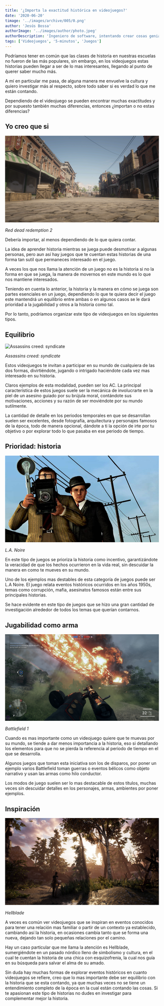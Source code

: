 ```yaml
---
title: '¿Importa la exactitud histórica en videojuegos?'
date: '2020-06-20'
timage: '../images/archive/005/0.png'
author: 'Jesús Bossa'
authorImage: '../images/author/photo.jpeg'
authorDescription: 'Ingeniero de software, intentando crear cosas geniales.'
tags: ['Videojuegos', '5-minutos', 'Juegos']
---
```


Podríamos tener en común que las clases de historia en nuestras escuelas no fueron de las más populares, sin embargo, en los videojuegos estas historias pueden llegar a ser de lo mas interesantes, llegando al punto de querer saber mucho más.

A mí en particular me pasa, de alguna manera me envuelve la cultura y quiero investigar más al respecto, sobre todo saber si es verdad lo que me están contando.

Dependiendo de el videojuego se pueden encontrar muchas exactitudes y por supuesto también muchas diferencias, entonces ¿importan o no estas diferencias?

## Yo creo que si

![Red dead redemption 2](../images/archive/005/2.png)

<div>

_Red dead redemption 2_

</div>

Debería importar, al menos dependiendo de lo que quiera contar.

La idea de aprender historia mientras se juega puede desmotivar a algunas personas, pero aun así hay juegos que te cuentan estas historias de una forma tan sutil que permaneces interesado en el juego.

A veces los que nos llama la atención de un juego no es la historia si no la forma en que se juega, la manera de movernos en este mundo es lo que nos mantiene interesados.

Teniendo en cuenta lo anterior, la historia y la manera en cómo se juega son partes esenciales en un juego, dependiendo lo que te quiera decir el juego este mantendrá un equilibrio entre ambas o en algunos casos se le dará prioridad a la jugabilidad y otros a la historia como tal.

Por lo tanto, podríamos organizar este tipo de videojuegos en los siguientes tipos.

## Equilibrio

![Assassins creed: syndicate](../images/archive/005/3.png)

<div>

_Assassins creed: syndicate_

</div>

Estos videojuegos te invitan a participar en su mundo de cualquiera de las dos formas, divirtiéndote, jugando o intrigado haciéndote cada vez mas interesado en su historia.

Claros ejemplos de esta modalidad, pueden ser los AC. La principal característica de estos juegos suele ser la mecánica de involucrarte en la piel de un asesino guiado por su brújula moral, contándote sus motivaciones, acciones y su razón de ser moviéndote por su mundo sutilmente.

La cantidad de detalle en los periodos temporales en que se desarrollan suelen ser excelentes, desde fotografía, arquitectura y personajes famosos de la época, todo de manera opcional, dándote a ti la opción de irte por tu objetivo o por explorar todo lo que pasaba en ese periodo de tiempo.

## Prioridad: historia

![L.A. Noire](../images/archive/005/6.jpg)

<div>

_L.A. Noire_

</div>

En este tipo de juegos se prioriza la historia como incentivo, garantizándote la veracidad de que los hechos ocurrieron en la vida real, sin descuidar la manera en como te mueves en su mundo.

Uno de los ejemplos mas destables de esta categoría de juegos puede ser L.A Noire. El juego relata eventos históricos ocurridos en los años 1950s, temas como corrupción, mafia, asesinatos famosos están entre sus principales historias.

Se hace evidente en este tipo de juegos que se hizo una gran cantidad de investigación alrededor de todos los temas que querían contarnos.

## Jugabilidad como arma

![Battlefield 1](../images/archive/005/7.jpg)

<div>

_Battlefield 1_

</div>

Cuando es mas importante como un videojuego quiere que te muevas por su mundo, se tiende a dar menos importancia a la historia, eso si detallando los elementos para que no se pierda la referencia al periodo de tiempo en el que se desarrolla.

Algunos juegos que toman esta iniciativa son los de disparos, por poner un ejemplo varios Battlefield toman guerras o eventos bélicos como objeto narrativo y usan las armas como hilo conductor.

Los modos de juego suelen ser lo mas destacable de estos títulos, muchas veces sin descuidar detalles en los personajes, armas, ambientes por poner ejemplos.

## Inspiración

![Hellblade](../images/archive/005/5.png)

<div>

_Hellblade_

</div>

A veces es común ver videojuegos que se inspiran en eventos conocidos para tener una relación mas familiar o partir de un contexto ya establecido, cambiando así la historia, en ocasiones cambia tanto que se forma una nueva, dejando tan solo pequeñas relaciones por el camino.

Hay un caso particular que me llama la atención es Hellblade, sumergiéndote en un pasado nórdico lleno de simbolismo y cultura, en el cual te cuentan la historia de una chica con esquizofrenia, la cual nos guía en su búsqueda para salvar el alma de su amado.

Sin duda hay muchas formas de explorar eventos históricos en cuanto videojuegos se refiere, creo que lo mas importante debe ser equilibrio con la historia que se esta contando, ya que muchas veces no se tiene un entendimiento completo de la época en la cual están contando las cosas. Si te apasionan este tipo de historias no dudes en investigar para complementar mejor la historia.
